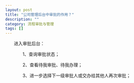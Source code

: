 ```yaml
---
layout: post
title: "公司管理后台中审批的作用？"
description: ""
category: 流程审批与管理
tags: []
---
```

&#160; &#160; &#160; &#160;进入审批后台：

&#160; &#160; &#160; &#160;&#160; &#160; &#160; &#160;1、查询审批状态；

&#160; &#160; &#160; &#160;&#160; &#160; &#160; &#160;2、查看待我审批、待我办理；

&#160; &#160; &#160; &#160;&#160; &#160; &#160; &#160;3、进一步选择下一级审批人或交办给其他人再次审批；
